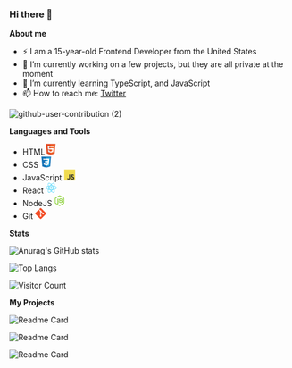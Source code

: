 ### Hi there 👋


**About me**
- ⚡ I am a 15-year-old Frontend Developer from the United States
- 🔭 I’m currently working on a few projects, but they are all private at the moment
- 🌱 I’m currently learning TypeScript, and JavaScript
- 📫 How to reach me: [Twitter](https://twitter.com/zappexe)

![github-user-contribution (2)](https://user-images.githubusercontent.com/46088993/204400202-3259c3f6-3999-4cd3-ae23-fb3320366984.svg#gh-dark-mode-only)



**Languages and Tools**

- HTML<img src="https://raw.githubusercontent.com/devicons/devicon/master/icons/html5/html5-original.svg" alt="HTML5" width="20" height="20"/>
- CSS <img src="https://raw.githubusercontent.com/devicons/devicon/master/icons/css3/css3-original.svg" alt="CSS3" width="20" height="20"/>
- JavaScript <img src="https://raw.githubusercontent.com/devicons/devicon/master/icons/javascript/javascript-original.svg" alt="JavaScript" width="20" height="20"/>
- React <img src="https://raw.githubusercontent.com/devicons/devicon/master/icons/react/react-original.svg" alt="React" width="20" height="20"/>
- NodeJS <img src="https://raw.githubusercontent.com/devicons/devicon/master/icons/nodejs/nodejs-original.svg" alt="Node.js" width="20" height="20"/>
- Git <img src="https://raw.githubusercontent.com/devicons/devicon/master/icons/git/git-original.svg" alt="Git" width="20" height="20"/> 

**Stats**

![Anurag's GitHub stats](https://github-readme-stats.vercel.app/api?username=seanscott565&count_private=true&theme=dark&show_icons=true&hide_border=true)

![Top Langs](https://github-readme-stats.vercel.app/api/top-langs/?username=seanscott565&theme=dark&layout=compact&hide_border=true)

![Visitor Count](https://profile-counter.glitch.me/seanscott565/count.svg)





**My Projects**

![Readme Card](https://github-readme-stats.vercel.app/api/pin/?username=seanscott565&repo=snake&theme=dark&hide_border=true)

![Readme Card](https://github-readme-stats.vercel.app/api/pin/?username=seanscott565&repo=Weather-App&theme=dark&hide_border=true)

![Readme Card](https://github-readme-stats.vercel.app/api/pin/?username=seanscott565&repo=burny-frontend&theme=dark&hide_border=true)



